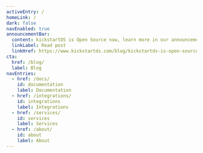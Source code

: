 ```yaml
---
activeEntry: /
homeLink: /
dark: false
navEnabled: true
announcementBar:
  content: kickstartDS is Open Source now, learn more in our announcement blog post 🎉
  linkLabel: Read post
  linkHref: https://www.kickstartds.com/blog/kickstartds-is-open-source-now-lets-start-to-democratize-design-systems-today/
cta:
  href: /blog/
  label: Blog
navEntries:
  - href: /docs/
    id: documentation
    label: Documentation
  - href: /integrations/
    id: integrations
    label: Integrations
  - href: /services/
    id: services
    label: Services
  - href: /about/
    id: about
    label: About
---
```


